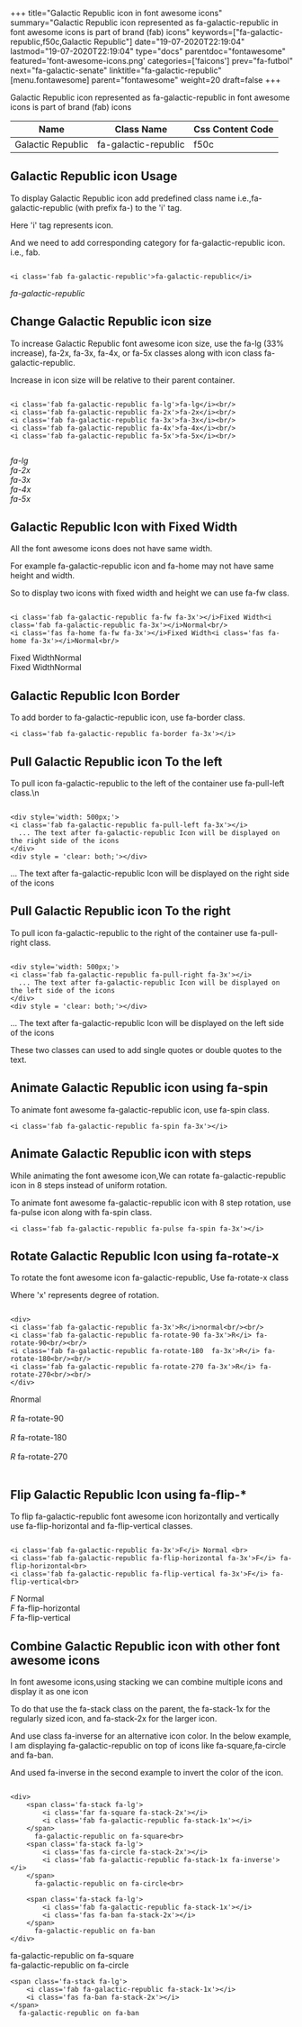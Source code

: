 +++
title="Galactic Republic icon in font awesome icons"
summary="Galactic Republic icon represented as fa-galactic-republic in font awesome icons is part of brand (fab) icons"
keywords=["fa-galactic-republic,f50c,Galactic Republic"]
date="19-07-2020T22:19:04"
lastmod="19-07-2020T22:19:04"
type="docs"
parentdoc="fontawesome"
featured='font-awesome-icons.png'
categories=['faicons']
prev="fa-futbol"
next="fa-galactic-senate"
linktitle="fa-galactic-republic"
[menu.fontawesome]
parent="fontawesome"
weight=20
draft=false
+++


Galactic Republic icon represented as fa-galactic-republic in font awesome icons is part of brand (fab) icons

<div class='table-responsive'><table class='table'><thead><tr><th>Name</th><th>Class Name</th><th>Css Content Code</th></tr></thead><tbody><tr><td>Galactic Republic</td><td>fa-galactic-republic</td><td>f50c</td></tr></tbody></table></div>



## Galactic Republic icon Usage

To display Galactic Republic icon add predefined class name i.e.,fa-galactic-republic (with prefix fa-) to the 'i' tag.

Here 'i' tag represents icon.

And we need to add corresponding category for fa-galactic-republic icon. i.e., fab.


```

<i class='fab fa-galactic-republic'>fa-galactic-republic</i>
```

<i class='fab fa-galactic-republic'>fa-galactic-republic</i>




## Change Galactic Republic icon size
To increase Galactic Republic font awesome icon size, use the fa-lg (33% increase), fa-2x, fa-3x, fa-4x, or fa-5x classes along with icon class fa-galactic-republic.

Increase in icon size will be relative to their parent container. 

```

<i class='fab fa-galactic-republic fa-lg'>fa-lg</i><br/>
<i class='fab fa-galactic-republic fa-2x'>fa-2x</i><br/>
<i class='fab fa-galactic-republic fa-3x'>fa-3x</i><br/>
<i class='fab fa-galactic-republic fa-4x'>fa-4x</i><br/>
<i class='fab fa-galactic-republic fa-5x'>fa-5x</i><br/>
            
```

<i class='fab fa-galactic-republic fa-lg'>fa-lg</i><br/>
<i class='fab fa-galactic-republic fa-2x'>fa-2x</i><br/>
<i class='fab fa-galactic-republic fa-3x'>fa-3x</i><br/>
<i class='fab fa-galactic-republic fa-4x'>fa-4x</i><br/>
<i class='fab fa-galactic-republic fa-5x'>fa-5x</i><br/>
            



## Galactic Republic Icon with Fixed Width 

All the font awesome icons does not have same width.

For example fa-galactic-republic icon and fa-home may not have same height and width.

So to display two icons with fixed width and height we can use fa-fw class.


```

<i class='fab fa-galactic-republic fa-fw fa-3x'></i>Fixed Width<i class='fab fa-galactic-republic fa-3x'></i>Normal<br/>
<i class='fas fa-home fa-fw fa-3x'></i>Fixed Width<i class='fas fa-home fa-3x'></i>Normal<br/>
```

<i class='fab fa-galactic-republic fa-fw fa-3x'></i>Fixed Width<i class='fab fa-galactic-republic fa-3x'></i>Normal<br/>
<i class='fas fa-home fa-fw fa-3x'></i>Fixed Width<i class='fas fa-home fa-3x'></i>Normal<br/>



## Galactic Republic Icon Border 

To add border to fa-galactic-republic icon, use fa-border class.


```
<i class='fab fa-galactic-republic fa-border fa-3x'></i>

```
<i class='fab fa-galactic-republic fa-border fa-3x'></i>





## Pull Galactic Republic icon To the left

To pull icon fa-galactic-republic to the left of the container use fa-pull-left class.\n

```

<div style='width: 500px;'>
<i class='fab fa-galactic-republic fa-pull-left fa-3x'></i>
  ... The text after fa-galactic-republic Icon will be displayed on the right side of the icons
</div>
<div style = 'clear: both;'></div>
```

<div style='width: 500px;'>
<i class='fab fa-galactic-republic fa-pull-left fa-3x'></i>
  ... The text after fa-galactic-republic Icon will be displayed on the right side of the icons
</div>
<div style = 'clear: both;'></div>




## Pull Galactic Republic icon To the right
To pull icon fa-galactic-republic to the right of the container use fa-pull-right class.

```

<div style='width: 500px;'>
<i class='fab fa-galactic-republic fa-pull-right fa-3x'></i>
  ... The text after fa-galactic-republic Icon will be displayed on the left side of the icons
</div>
<div style = 'clear: both;'></div>
```

<div style='width: 500px;'>
<i class='fab fa-galactic-republic fa-pull-right fa-3x'></i>
  ... The text after fa-galactic-republic Icon will be displayed on the left side of the icons
</div>
<div style = 'clear: both;'></div>

These two classes can used to add single quotes or double quotes to the text.


## Animate Galactic Republic icon using fa-spin
To animate font awesome fa-galactic-republic icon, use fa-spin class.

```
<i class='fab fa-galactic-republic fa-spin fa-3x'></i>
```
<i class='fab fa-galactic-republic fa-spin fa-3x'></i>




## Animate Galactic Republic icon with steps
While animating the font awesome icon,We can rotate fa-galactic-republic icon in 8 steps instead of uniform rotation.

To animate font awesome fa-galactic-republic icon with 8 step rotation, use fa-pulse icon along with fa-spin class.


```
<i class='fab fa-galactic-republic fa-pulse fa-spin fa-3x'></i>

```
<i class='fab fa-galactic-republic fa-pulse fa-spin fa-3x'></i>





## Rotate Galactic Republic Icon using fa-rotate-x
To rotate the font awesome icon fa-galactic-republic, Use fa-rotate-x class

Where 'x' represents degree of rotation.


```

<div>
<i class='fab fa-galactic-republic fa-3x'>R</i>normal<br/><br/>
<i class='fab fa-galactic-republic fa-rotate-90 fa-3x'>R</i> fa-rotate-90<br/><br/> 
<i class='fab fa-galactic-republic fa-rotate-180  fa-3x'>R</i> fa-rotate-180<br/><br/> 
<i class='fab fa-galactic-republic fa-rotate-270 fa-3x'>R</i> fa-rotate-270<br/><br/>
</div>
```

<div>
<i class='fab fa-galactic-republic fa-3x'>R</i>normal<br/><br/>
<i class='fab fa-galactic-republic fa-rotate-90 fa-3x'>R</i> fa-rotate-90<br/><br/> 
<i class='fab fa-galactic-republic fa-rotate-180  fa-3x'>R</i> fa-rotate-180<br/><br/> 
<i class='fab fa-galactic-republic fa-rotate-270 fa-3x'>R</i> fa-rotate-270<br/><br/>
</div>




## Flip Galactic Republic Icon using fa-flip-*
To flip fa-galactic-republic font awesome icon horizontally and vertically use fa-flip-horizontal and fa-flip-vertical classes. 

```

<i class='fab fa-galactic-republic fa-3x'>F</i> Normal <br>
<i class='fab fa-galactic-republic fa-flip-horizontal fa-3x'>F</i> fa-flip-horizontal<br>
<i class='fab fa-galactic-republic fa-flip-vertical fa-3x'>F</i> fa-flip-vertical<br>
```

<i class='fab fa-galactic-republic fa-3x'>F</i> Normal <br>
<i class='fab fa-galactic-republic fa-flip-horizontal fa-3x'>F</i> fa-flip-horizontal<br>
<i class='fab fa-galactic-republic fa-flip-vertical fa-3x'>F</i> fa-flip-vertical<br>




## Combine Galactic Republic icon with other font awesome icons
In font awesome icons,using stacking we can combine multiple icons and display it as one icon 

To do that use the fa-stack class on the parent, the fa-stack-1x for the regularly sized icon, and fa-stack-2x for the larger icon.

And use class fa-inverse for an alternative icon color. 
In the below example, I am displaying fa-galactic-republic on top of icons like fa-square,fa-circle and fa-ban.

And used fa-inverse in the second example to invert the color of the icon.

```

<div>
    <span class='fa-stack fa-lg'>
        <i class='far fa-square fa-stack-2x'></i>
        <i class='fab fa-galactic-republic fa-stack-1x'></i>
    </span>
      fa-galactic-republic on fa-square<br>
    <span class='fa-stack fa-lg'>
        <i class='fas fa-circle fa-stack-2x'></i>
        <i class='fab fa-galactic-republic fa-stack-1x fa-inverse'></i>
    </span>
      fa-galactic-republic on fa-circle<br>

    <span class='fa-stack fa-lg'>
        <i class='fab fa-galactic-republic fa-stack-1x'></i>
        <i class='fas fa-ban fa-stack-2x'></i>
    </span>
      fa-galactic-republic on fa-ban
</div>
```

<div>
    <span class='fa-stack fa-lg'>
        <i class='far fa-square fa-stack-2x'></i>
        <i class='fab fa-galactic-republic fa-stack-1x'></i>
    </span>
      fa-galactic-republic on fa-square<br>
    <span class='fa-stack fa-lg'>
        <i class='fas fa-circle fa-stack-2x'></i>
        <i class='fab fa-galactic-republic fa-stack-1x fa-inverse'></i>
    </span>
      fa-galactic-republic on fa-circle<br>

    <span class='fa-stack fa-lg'>
        <i class='fab fa-galactic-republic fa-stack-1x'></i>
        <i class='fas fa-ban fa-stack-2x'></i>
    </span>
      fa-galactic-republic on fa-ban
</div>






